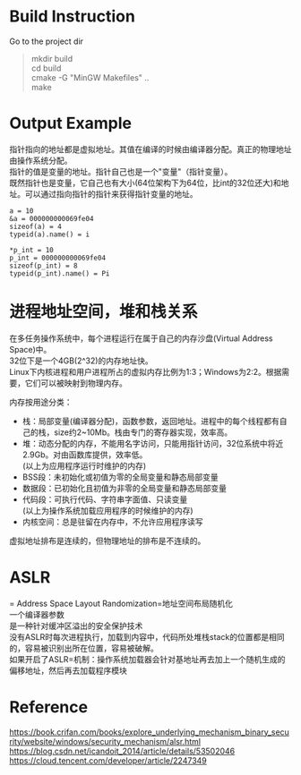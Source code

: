 # Build Instruction
Go to the project dir  
> mkdir build  
> cd build  
> cmake -G "MinGW Makefiles" ..  
> make  
  

# Output Example
指针指向的地址都是虚拟地址。其值在编译的时候由编译器分配。真正的物理地址由操作系统分配。  
指针的值是变量的地址。指针自己也是一个"变量"（指针变量）。  
既然指针也是变量，它自己也有大小(64位架构下为64位，比int的32位还大)和地址。可以通过指向指针的指针来获得指针变量的地址。  

```
a = 10
&a = 000000000069fe04
sizeof(a) = 4
typeid(a).name() = i

*p_int = 10
p_int = 000000000069fe04
sizeof(p_int) = 8
typeid(p_int).name() = Pi
```

# 进程地址空间，堆和栈关系
在多任务操作系统中，每个进程运行在属于自己的内存沙盘(Virtual Address Space)中。  
32位下是一个4GB(2^32)的内存地址快。  
Linux下内核进程和用户进程所占的虚拟内存比例为1:3；Windows为2:2。根据需要，它们可以被映射到物理内存。  

内存按用途分类：
- 栈：局部变量(编译器分配)，函数参数，返回地址。进程中的每个线程都有自己的栈，size约2~10Mb。栈由专门的寄存器实现，效率高。  
- 堆：动态分配的内存，不能用名字访问，只能用指针访问，32位系统中将近2.9Gb。对由函数库提供，效率低。    
(以上为应用程序运行时维护的内存)  
- BSS段：未初始化或初值为零的全局变量和静态局部变量  
- 数据段：已初始化且初值为非零的全局变量和静态局部变量  
- 代码段：可执行代码、字符串字面值、只读变量  
(以上为操作系统加载应用程序的时候维护的内存)  
- 内核空间：总是驻留在内存中，不允许应用程序读写  

虚拟地址排布是连续的，但物理地址的排布是不连续的。  


# ASLR
= Address Space Layout Randomization=地址空间布局随机化  
一个编译器参数  
是一种针对缓冲区溢出的安全保护技术  
没有ASLR时每次进程执行，加载到内容中，代码所处堆栈stack的位置都是相同的，容易被识别出所在位置，容易被破解。  
如果开启了ASLR=机制：操作系统加载器会针对基地址再去加上一个随机生成的偏移地址，然后再去加载程序模块



# Reference
https://book.crifan.com/books/explore_underlying_mechanism_binary_security/website/windows/security_mechanism/alsr.html  
https://blog.csdn.net/icandoit_2014/article/details/53502046  
https://cloud.tencent.com/developer/article/2247349  

